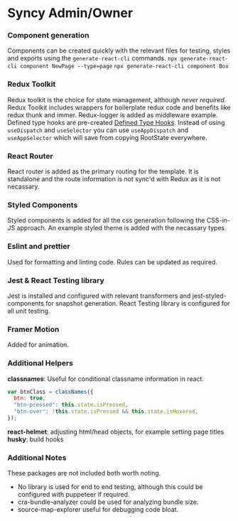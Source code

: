 # Syncy Admin/Owner

### Component generation

Components can be created quickly with the relevant files for testing, styles and exports using the `generate-react-cli` commands.
`npx generate-react-cli component NewPage --type=page`
`npx generate-react-cli component Box`

### Redux Toolkit

Redux toolkit is the choice for state management, although _never required_. Redux Toolkit includes wrappers for boilerplate redux code and benefits like redux thunk and immer.
Redux-logger is added as middleware example.
Defined type hooks are pre-created [Defined Type Hooks](https://redux-toolkit.js.org/tutorials/typescript#define-typed-hooks). Instead of using `useDispatch` and `useSelector` you can use `useAppDispatch` and `useAppSelector` which will save from copying RootState everywhere.

### React Router

React router is added as the primary routing for the template. It is standalone and the route information is not sync'd with Redux as it is not necassary.

### Styled Components

Styled components is added for all the css generation following the CSS-in-JS approach. An example styled theme is added with the necassary types.

### Eslint and prettier

Used for formatting and linting code. Rules can be updated as required.

### Jest & React Testing library

Jest is installed and configured with relevant transformers and jest-styled-components for snapshot generation.
React Testing library is configured for all unit testing.

### Framer Motion

Added for animation.

### Additional Helpers

**classnames**: Useful for conditional classname information in react.

```js
var btnClass = classNames({
  btn: true,
  "btn-pressed": this.state.isPressed,
  "btn-over": !this.state.isPressed && this.state.isHovered,
});
```

**react-helmet**: adjusting html/head objects, for example setting page titles
**husky**: build hooks

### Additional Notes

These packages are not included both worth noting.

- No library is used for end to end testing, although this could be configured with puppeteer if required.
- cra-bundle-analyzer could be used for analyzing bundle size.
- source-map-explorer useful for debugging code bloat.
